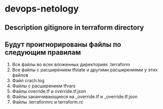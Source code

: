 # devops-netology

## Description gitignore in terraform directory

## Будут проигнорированы файлы по следующим правилам
1. Все файлы во всех вложенных директориях .terraform
1. Все файлы с расширением tfstate и другими расширениями у этих файлов
1. Файл crach.log
1. Файлы с расширением tfvars
1. Файлы override.tf и override.tf.json
1. Файлы заканчивающиеся на _override.tf и _override.tf.json
1. Файлы .terraformrc и terraform.rc
